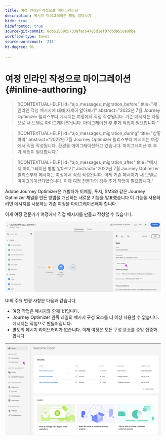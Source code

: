 ```yaml
---
title: 여정 인라인 작성으로 마이그레이션
description: 메시지 마이그레이션 방법 알아보기
hide: true
hidefromtoc: true
source-git-commit: 8db51560c5733afac64785d1ef07cbd9558a0bbe
workflow-type: tm+mt
source-wordcount: '211'
ht-degree: 0%

---
```



# 여정 인라인 작성으로 마이그레이션{#inline-authoring}


>[!CONTEXTUALHELP]
>id="ajo_messages_migration_before"
>title="새 인라인 작성 메시지에 대해 자세히 알아보기"
>abstract="2022년 7월 Journey Optimizer 릴리스부터 메시지는 여정에서 직접 작성됩니다. 기존 메시지는 자동으로 새 모델로 마이그레이션됩니다. 마이그레이션 후 추가 작업이 필요합니다."

>[!CONTEXTUALHELP]
>id="ajo_messages_migration_during"
>title="상황 파악"
>abstract="2022년 7월 Journey Optimizer 릴리스부터 메시지는 여정에서 직접 작성됩니다. 환경을 마이그레이션하고 있습니다. 마이그레이션 후 추가 작업이 필요합니다."


>[!CONTEXTUALHELP]
>id="ajo_messages_migration_after"
>title="메시지 마이그레이션 방법 알아보기"
>abstract="2022년 7월 Journey Optimizer 릴리스부터 메시지는 여정에서 직접 작성됩니다. 이제 기존 메시지가 새 모델로 마이그레이션되었습니다. 이제 여정 전문가의 경우 추가 작업이 필요합니다."


Adobe Journey Optimizer은 개발자가 이메일, 푸시, SMS와 같은 Journey Optimizer 채널을 만든 방법을 개선하는 새로운 기능을 발표했습니다 이 기능을 사용하려면 메시지를 사용하는 기존 여정을 마이그레이션해야 합니다.

이제 여정 전문가가 여정에서 직접 메시지를 만들고 작성할 수 있습니다.

![](assets/inline-message.png)

UI의 주요 변경 사항은 다음과 같습니다.

* 여정 작업은 메시지와 함께 1:1입니다.
* Journey Optimizer 왼쪽 레일의 메시지 구성 요소를 더 이상 사용할 수 없습니다. 메시지는 작업으로 만들어집니다.
* 별도의 메시지 라이브러리가 없습니다. 이제 여정은 모든 구성 요소를 중앙 집중화합니다

![](assets/updated-left-rail.png)
